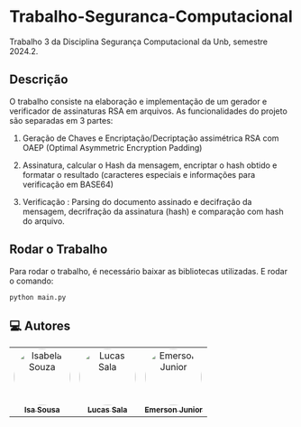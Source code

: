 # Trabalho-Seguranca-Computacional
Trabalho 3 da Disciplina Segurança Computacional da Unb, semestre 2024.2.

## Descrição 
O trabalho consiste na elaboração e implementação de um gerador e verificador de assinaturas RSA em arquivos. As funcionalidades do projeto são separadas em 3 partes:
1. Geração de Chaves e Encriptação/Decriptação assimétrica RSA com OAEP (Optimal Asymmetric Encryption Padding)

2. Assinatura, calcular o Hash da mensagem, encriptar o hash obtido e formatar o resultado (caracteres especiais e informações para verificação em BASE64)

3. Verificação : Parsing do documento assinado e decifração da mensagem, decrifração da assinatura (hash) e comparação com hash do arquivo.

 ## Rodar o Trabalho
 Para rodar o trabalho, é necessário baixar as bibliotecas utilizadas. E rodar o comando:
 ``` shell
python main.py
```
<h2>💻 Autores</h2>

<table>
  <tr>
    <td align="center"><a href="https://github.com/isasisnando" target="_blank"><img style="border-radius: 50%;" src="https://github.com/isasisnando.png" width="100px;" alt="Isabela Souza"/><br /><sub><b>Isa Sousa</b></sub></a><br /></td>
    <td align="center"><a href="https://github.com/SalaLucas" target="_blank"><img style="border-radius: 50%;" src="https://github.com/SalaLucas.png" width="100px;" alt="Lucas Sala"/><br /><sub><b>Lucas Sala</b></sub></a><br /></td>
    <td align="center"><a href="https://github.com/EmersonJr" target="_blank"><img style="border-radius: 50%;" src="https://github.com/EmersonJr.png" width="100px;" alt="Emerson Junior"/><br /><sub><b>Emerson Junior</b></sub></a><br /></td>
</table>
